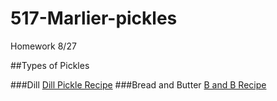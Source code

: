 # 517-Marlier-pickles
 Homework 8/27

##Types of Pickles

###Dill
[Dill Pickle Recipe](https://www.google.com/url?sa=t&source=web&rct=j&opi=89978449&url=https://www.loveandlemons.com/dill-pickles-recipe/&ved=2ahUKEwji2Oi4ooeIAxWVTTABHbGxFQ0QFnoECCYQAQ&usg=AOvVaw3gyto3o4o5qpsPe-Eta9dm)
###Bread and Butter
[B and B Recipe](https://www.google.com/url?sa=t&source=web&rct=j&opi=89978449&url=https://www.browneyedbaker.com/bread-and-butter-pickles/&ved=2ahUKEwig89DdooeIAxUASzABHTepDfcQFnoECBIQAQ&usg=AOvVaw3kBG3xpxSdYu_0A2nf68h2)

